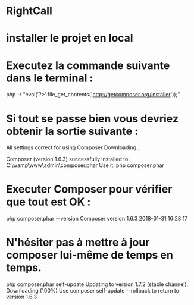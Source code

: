 # RightCall

# installer le projet en local

# Executez la commande suivante dans le terminal :
php -r "eval('?>'.file_get_contents('http://getcomposer.org/installer'));"

# Si tout se passe bien vous devriez obtenir la sortie suivante : 

All settings correct for using Composer
Downloading...

Composer (version 1.6.3) successfully installed to: C:\wamp\www\admin\composer.phar
Use it: php composer.phar

# Executer Composer pour vérifier que tout est OK : 
php composer.phar --version
Composer version 1.6.3 2018-01-31 16:28:17

# N'hésiter pas à mettre à jour composer lui-même de temps en temps. 

php composer.phar self-update
Updating to version 1.7.2 (stable channel).
 Downloading (100%)
Use composer self-update --rollback to return to version 1.6.3






